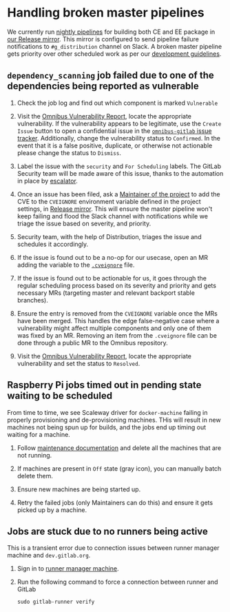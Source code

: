 # Handling broken master pipelines

We currently run [nightly pipelines](pipelines.md#scheduled-pipelines) for
building both CE and EE package in [our Release mirror](https://dev.gitlab.org/gitlab/omnibus-gitlab).
This mirror is configured to send pipeline failure notifications to
`#g_distribution` channel on Slack. A broken master pipeline gets priority over
other scheduled work as per our [development guidelines](https://about.gitlab.com/handbook/engineering/workflow/#resolution-of-broken-master).

## `dependency_scanning` job failed due to one of the dependencies being reported as vulnerable

1. Check the job log and find out which component is marked `Vulnerable`

1. Visit the [Omnibus Vulnerability Report](https://gitlab.com/gitlab-org/omnibus-gitlab/-/security/vulnerability_report), locate the appropriate
   vulnerability. If the vulnerability appears to be legitimate, use the `Create Issue` button to open a confidential issue in the
   [`omnibus-gitlab` issue tracker](https://gitlab.com/gitlab-org/omnibus-gitlab/issues/). Additionally, change the vulnerability status to `Confirmed`. In
   the event that it is a false positive, duplicate, or otherwise not actionable please change the status to `Dismiss`.

1. Label the issue with the `security` and `For Scheduling` labels. The GitLab
   Security team will be made aware of this issue, thanks to the automation in
   place by [escalator](https://gitlab.com/gitlab-com/gl-security/automation/escalator).

1. Once an issue has been filed, ask a
   [Maintainer of the project](https://about.gitlab.com/handbook/engineering/projects/#omnibus-gitlab)
   to add the CVE to the `CVEIGNORE` environment variable defined in the project
   settings, in [Release mirror](https://dev.gitlab.org/gitlab/omnibus-gitlab).
   This will ensure the master pipeline won't keep failing and flood the Slack
   channel with notifications while we triage the issue based on severity, and
   priority.

1. Security team, with the help of Distribution, triages the issue and schedules
   it accordingly.

1. If the issue is found out to be a no-op for our usecase, open
   an MR adding the variable to the [`.cveignore`](https://gitlab.com/gitlab-org/omnibus-gitlab/-/blob/master/.cveignore)
   file.

1. If the issue is found out to be actionable for us, it goes through the
   regular scheduling process based on its severity and priority and gets
   necessary MRs (targeting master and relevant backport stable branches).

1. Ensure the entry is removed from the `CVEIGNORE` variable once the MRs have
   been merged. This handles the edge false-negative case where a vulnerability
   might affect multiple components and only one of them was fixed by an MR. Removing
   an item from the `.cveignore` file can be done through a public MR to the Omnibus
   repository.

1. Visit the [Omnibus Vulnerability Report](https://gitlab.com/gitlab-org/omnibus-gitlab/-/security/vulnerability_report), locate the appropriate
   vulnerability and set the status to `Resolved`.

## Raspberry Pi jobs timed out in pending state waiting to be scheduled

From time to time, we see Scaleway driver for `docker-machine` failing in properly
provisioning and de-provisioning machines. THis will result in new machines not
being spun up for builds, and the jobs end up timing out waiting for a machine.

1. Follow [maintenance documentation](https://about.gitlab.com/handbook/engineering/development/enablement/distribution/maintenance/build-machines.html#when-builds-are-pending-on-devgitlaborg)
   and delete all the machines that are not running.

1. If machines are present in `Off` state (gray icon), you can manually batch
   delete them.

1. Ensure new machines are being started up.

1. Retry the failed jobs (only Maintainers can do this) and ensure it gets
   picked up by a machine.

## Jobs are stuck due to no runners being active

This is a transient error due to connection issues between runner manager
machine and `dev.gitlab.org`.

1. Sign in to [runner manager machine](https://about.gitlab.com/handbook/engineering/development/enablement/distribution/maintenance/build-machines.html#build-runnersgitlaborg).

1. Run the following command to force a connection between runner and GitLab

    ```shell
    sudo gitlab-runner verify
    ```
